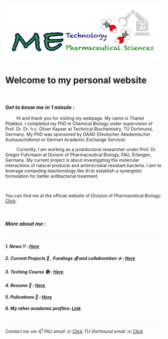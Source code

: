 ![](/images/cv-header.png)

# Welcome to my personal website

&nbsp;

### *Get to know me in 1 minute :*

&nbsp;&nbsp;&nbsp;&nbsp;&nbsp;&nbsp;&nbsp;&nbsp; Hi and thank you for visiting my webpage. My name is Thanet Pitakbut. I completed my PhD in Chemical Biology under supervision of Prof. Dr. Dr. h.c. Oliver Kayser at Technical Biochemistry, TU Dortmund, Germany. My PhD was sponsored by DAAD (Deutscher Akademischer Austauschdienst or German Academic Exchange Service). 


&nbsp;&nbsp;&nbsp;&nbsp;&nbsp;&nbsp;&nbsp;&nbsp; Currently, I am working as a postdoctoral researcher under Prof. Dr. Gregor Fuhrmann at Divison of Pharmaceutical Biology, FAU, Erlangen, Germany. My current project is about investigating the molecular interactions of natural products and antimicrobial resistant bacteria. I aim to leverage computing teachonology like AI to establish a synergistic formulation for better antibacterial treatment. 

&nbsp;


You can find me at the official website of Division of Pharmacetical Biology: [Click](https://www.pharmbio.nat.fau.de/person/685/).

&nbsp;


### *More about me :* 
![](/images/line04.png)



#### *1. News :bangbang: : [Here]()*


#### *2. Current Projects :lab_coat: , Fundings :moneybag: and collaboration :airplane: : [Here]()*


#### *3. Teching Course :books: : [Here]()*


#### *4. Resume :memo: : [Here]()*


#### *5. Pulications :microscope: : [Here]()*


#### *6. My other academic profiles: [Link]()*


![](/images/line04.png)


###### *Contact me via :mailbox: FAU email :envelope: [Click](mailto:thanet.pitakbut@fau.de) TU-Dortmund email :envelope: [Click](mailto:thanet.pitakbut@fau.de)*


